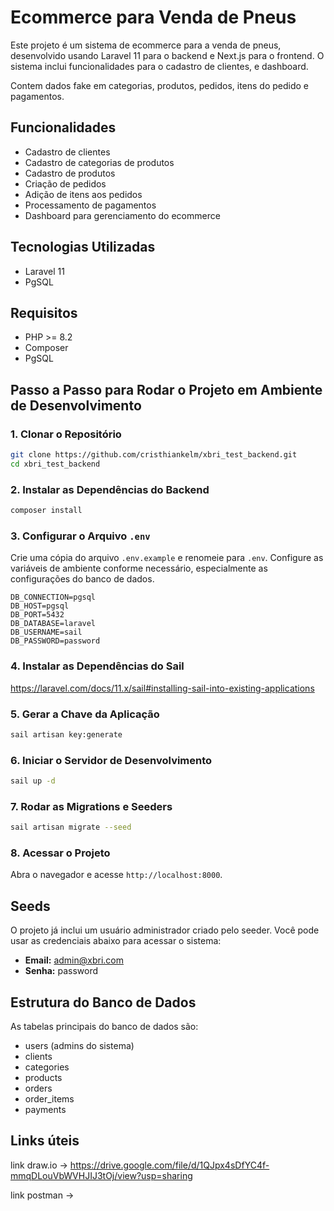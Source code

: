 # Ecommerce para Venda de Pneus

Este projeto é um sistema de ecommerce para a venda de pneus, desenvolvido usando Laravel 11 para o backend e Next.js para o frontend. O sistema inclui funcionalidades para o cadastro de clientes, e dashboard.

Contem dados fake em categorias, produtos, pedidos, itens do pedido e pagamentos.

## Funcionalidades

- Cadastro de clientes
- Cadastro de categorias de produtos
- Cadastro de produtos
- Criação de pedidos
- Adição de itens aos pedidos
- Processamento de pagamentos
- Dashboard para gerenciamento do ecommerce

## Tecnologias Utilizadas

- Laravel 11
- PgSQL

## Requisitos

- PHP >= 8.2
- Composer
- PgSQL

## Passo a Passo para Rodar o Projeto em Ambiente de Desenvolvimento

### 1. Clonar o Repositório

```bash
git clone https://github.com/cristhiankelm/xbri_test_backend.git
cd xbri_test_backend
```

### 2. Instalar as Dependências do Backend

```bash
composer install
```

### 3. Configurar o Arquivo `.env`

Crie uma cópia do arquivo `.env.example` e renomeie para `.env`. Configure as variáveis de ambiente conforme necessário, especialmente as configurações do banco de dados.

```plaintext
DB_CONNECTION=pgsql
DB_HOST=pgsql
DB_PORT=5432
DB_DATABASE=laravel
DB_USERNAME=sail
DB_PASSWORD=password
```

### 4. Instalar as Dependências do Sail

https://laravel.com/docs/11.x/sail#installing-sail-into-existing-applications

### 5. Gerar a Chave da Aplicação

```bash
sail artisan key:generate
```

### 6. Iniciar o Servidor de Desenvolvimento

```bash
sail up -d
```

### 7. Rodar as Migrations e Seeders

```bash
sail artisan migrate --seed
```

### 8. Acessar o Projeto

Abra o navegador e acesse `http://localhost:8000`.

## Seeds

O projeto já inclui um usuário administrador criado pelo seeder. Você pode usar as credenciais abaixo para acessar o sistema:

- **Email:** admin@xbri.com
- **Senha:** password

## Estrutura do Banco de Dados

As tabelas principais do banco de dados são:

- users (admins do sistema)
- clients
- categories
- products
- orders
- order_items
- payments

## Links úteis
link draw.io -> https://drive.google.com/file/d/1QJpx4sDfYC4f-mmqDLouVbWVHJIJ3tOj/view?usp=sharing

link postman -> 
